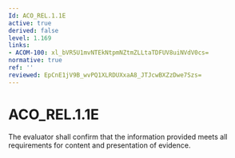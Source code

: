 ```yaml
---
Id: ACO_REL.1.1E
active: true
derived: false
level: 1.169
links:
- ACOM-100: xl_bVR5U1mvNTEkNtpmNZtmZLLtaTDFUV8uiNVdV0cs=
normative: true
ref: ''
reviewed: EpCnE1jV9B_wvPQ1XLRDUXxaA8_JTJcwBXZzDwe7Szs=
---
```


# ACO_REL.1.1E

The evaluator shall confirm that the information provided meets all requirements for content and presentation of evidence.